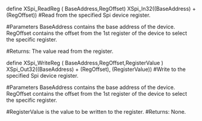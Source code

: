 
define XSpi_ReadReg	(	BaseAddress,RegOffset)		   XSpi_In32((BaseAddress) + (RegOffset))
#Read from the specified Spi device register.

#Parameters
  BaseAddress	contains the base address of the device.
  RegOffset	contains the offset from the 1st register of the device to select the specific register.

#Returns: The value read from the register.

define XSpi_WriteReg	(	 	BaseAddress,RegOffset,RegisterValue )		   XSpi_Out32((BaseAddress) + (RegOffset), (RegisterValue))
#Write to the specified Spi device register.

#Parameters
  BaseAddress	contains the base address of the device.
  RegOffset	contains the offset from the 1st register of the device to select the specific register.

#RegisterValue	is the value to be written to the register.
#Returns: None.

